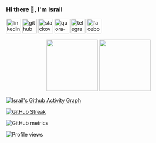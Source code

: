 
### Hi there 👋, I'm Israil

[<img src='https://cdn-icons-png.flaticon.com/512/145/145807.png' alt='linkedin' height='40'>](https://www.linkedin.com/in/md-israil-hosen-308a1024b/)
[<img src='https://cdn-icons-png.flaticon.com/512/733/733553.png' alt='github' height='40'>](https://github.com/Israil445)
[<img src='https://cdn-icons-png.flaticon.com/512/2111/2111628.png' alt='stackoverflow' height='40'>](https://stackoverflow.com/users/19773027/israil)
[<img src='https://cdn-icons-png.flaticon.com/512/4494/4494531.png' alt='quora-bangla' height=40>](https://www.quora.com/profile/Md-Israil-Hosen-2)
[<img src='https://cdn-icons-png.flaticon.com/512/2111/2111646.png' alt='telegram' height='40'>](https://t.me/Israil445)
[<img src='https://cdn-icons-png.flaticon.com/512/3670/3670124.png' alt='facebook' height='40'>](https://www.facebook.com/md.israilhosen.927)

<p align=center>
 <img height="140px"  src="https://github-readme-stats.vercel.app/api?username=Israil445&show_icons=true&hide_title=true&hide_border=true&theme=tokyonight&count_private=true" />
  <img height="140px"  src="https://github-readme-stats.vercel.app/api/top-langs/?username=Israil445&layout=compact&hide_title=true&hide_border=true&theme=tokyonight&count_private=true" />
  </p>

[![Israil's Github Activity Graph](https://activity-graph.herokuapp.com/graph?username=Israil445&theme=react-dark&hide_border=true&area=true)](https://git.io/Israil445)

<!--  CONTRIBUTION AND STREAK BLOCK -->
 [![GitHub Streak](https://github-readme-streak-stats.herokuapp.com/?user=Israil445&currStreakNum=2FD3EB&fire=pink&sideLabels=F00&theme=nightowl)](https://git.io/streak-stats)     
<!--  Metrics Bar -->
![GitHub metrics](https://metrics.lecoq.io/Israil445)
<!--  Profile Views -->
![Profile views](https://gpvc.arturio.dev/Israil445)  
